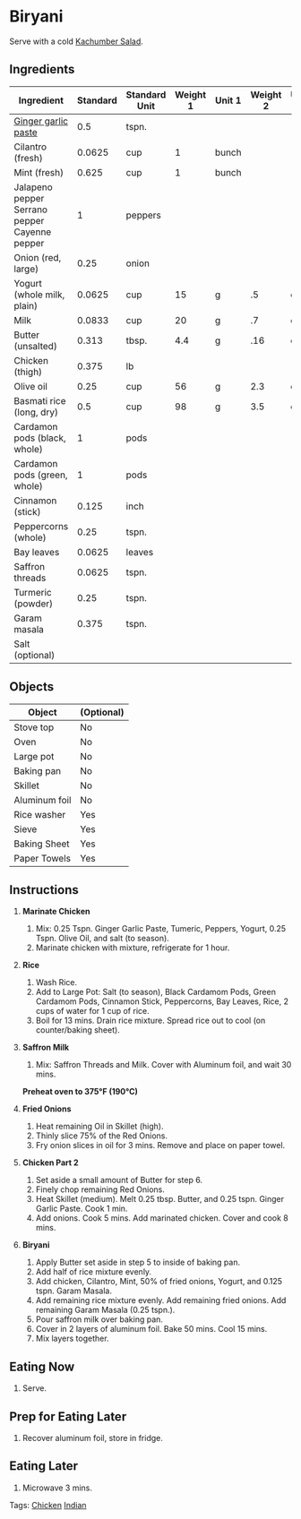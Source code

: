 # Biryani

Serve with a cold [Kachumber Salad](/Recipes/KachumberSalad.md).

## Ingredients

| Ingredient                                              | Standard | Standard Unit | Weight 1 | Unit 1 | Weight 2 | Unit 2 |
| ------------------------------------------------------- | -------- | ------------- | -------- | ------ | -------- | ------ |
| [Ginger garlic paste](/Recipes/GingerGarlicPaste.md)    | 0.5      | tspn.         |          |        |          |        |
| Cilantro (fresh)                                        | 0.0625   | cup           | 1        | bunch  |          |        |
| Mint (fresh)                                            | 0.625    | cup           | 1        | bunch  |          |        |
| Jalapeno pepper<br />Serrano pepper<br />Cayenne pepper | 1        | peppers       |          |        |          |        |
| Onion (red, large)                                      | 0.25     | onion         |          |        |          |        |
| Yogurt (whole milk, plain)                              | 0.0625   | cup           | 15       | g      | .5       | oz     |
| Milk                                                    | 0.0833   | cup           | 20       | g      | .7       | oz     |
| Butter (unsalted)                                       | 0.313    | tbsp.         | 4.4      | g      | .16      | oz     |
| Chicken (thigh)                                         | 0.375    | lb            |          |        |          |        |
| Olive oil                                               | 0.25     | cup           | 56       | g      | 2.3      | oz     |
| Basmati rice (long, dry)                                | 0.5      | cup           | 98       | g      | 3.5      | oz     |
| Cardamon pods (black, whole)                            | 1        | pods          |          |        |          |        |
| Cardamon pods (green, whole)                            | 1        | pods          |          |        |          |        |
| Cinnamon (stick)                                        | 0.125    | inch          |          |        |          |        |
| Peppercorns (whole)                                     | 0.25     | tspn.         |          |        |          |        |
| Bay leaves                                              | 0.0625   | leaves        |          |        |          |        |
| Saffron threads                                         | 0.0625   | tspn.         |          |        |          |        |
| Turmeric (powder)                                       | 0.25     | tspn.         |          |        |          |        |
| Garam masala                                            | 0.375    | tspn.         |          |        |          |        |
| Salt (optional)                                         |          |               |          |        |          |        |

## Objects

| Object        | (Optional) |
| ------------- | ---------- |
| Stove top     | No         |
| Oven          | No         |
| Large pot     | No         |
| Baking pan    | No         |
| Skillet       | No         |
| Aluminum foil | No         |
| Rice washer   | Yes        |
| Sieve         | Yes        |
| Baking Sheet  | Yes        |
| Paper Towels  | Yes        |

## Instructions

1. **Marinate Chicken**

   1. Mix: 0.25 Tspn. Ginger Garlic Paste, Tumeric, Peppers, Yogurt, 0.25 Tspn. Olive Oil, and salt (to season).
   2. Marinate chicken with mixture, refrigerate for 1 hour.

2. **Rice**

   1. Wash Rice. 
   2. Add to Large Pot: Salt (to season), Black Cardamom Pods, Green Cardamom Pods, Cinnamon Stick, Peppercorns, Bay Leaves, Rice, 2 cups of water for 1 cup of rice.
   3. Boil for 13 mins. Drain rice mixture. Spread rice out to cool (on counter/baking sheet).

3. **Saffron Milk**

   1. Mix: Saffron Threads and Milk. Cover with Aluminum foil, and wait 30 mins.

   **Preheat oven to 375°F (190°C)**

4. **Fried Onions**

   1. Heat remaining Oil in Skillet (high). 
   2. Thinly slice 75% of the Red Onions. 
   3. Fry onion slices in oil for 3 mins. Remove and place on paper towel.

5. **Chicken Part 2**

   1. Set aside a small amount of Butter for step 6.
   2. Finely chop remaining Red Onions. 
   3. Heat Skillet (medium). Melt 0.25 tbsp. Butter, and 0.25 tspn. Ginger Garlic Paste. Cook 1 min.
   4. Add onions. Cook 5 mins. Add marinated chicken. Cover and cook 8 mins.

6. **Biryani**

   1. Apply Butter set aside in step 5 to inside of baking pan.
   2. Add half of rice mixture evenly.
   3. Add chicken, Cilantro, Mint, 50% of fried onions, Yogurt, and 0.125 tspn. Garam Masala.
   4. Add remaining rice mixture evenly.  Add remaining fried onions. Add remaining Garam Masala (0.25 tspn.).
   5. Pour saffron milk over baking pan.
   6. Cover in 2 layers of aluminum foil. Bake 50 mins. Cool 15 mins.
   7. Mix layers together.

## Eating Now

1. Serve.

## Prep for Eating Later

1. Recover aluminum foil, store in fridge.

## Eating Later

1. Microwave 3 mins.

Tags: [Chicken](/Tags/Chicken.md) [Indian](/Tags/Indian.md) 
